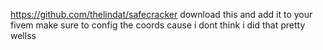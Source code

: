 https://github.com/thelindat/safecracker download this and add it to your fivem
make sure to config the coords cause i dont think i did that pretty wellss